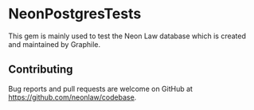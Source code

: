 # NeonPostgresTests

This gem is mainly used to test the Neon Law database which is created and
maintained by Graphile.

## Contributing

Bug reports and pull requests are welcome on GitHub at
https://github.com/neonlaw/codebase.

